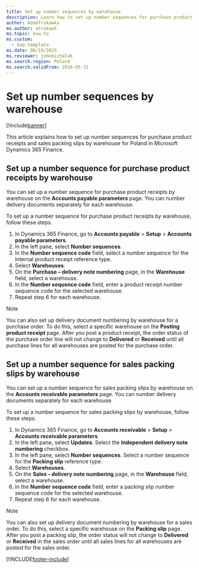 ```yaml
---
title: Set up number sequences by warehouse
description: Learn how to set up number sequences for purchase product receipts and sales packing slips by warehouse for Poland in Microsoft Dynamics 365 Finance.
author: AdamTrukawka
ms.author: atrukawk
ms.topic: how-to
ms.custom: 
  - bap-template
ms.date: 06/19/2025
ms.reviewer: johnmichalak
ms.search.region: Poland
ms.search.validFrom: 2016-05-31
---
```


# Set up number sequences by warehouse

[!include[banner](../../includes/banner.md)]

This article explains how to set up number sequences for purchase product receipts and sales packing slips by warehouse for Poland in Microsoft Dynamics 365 Finance.

## Set up a number sequence for purchase product receipts by warehouse

You can set up a number sequence for purchase product receipts by warehouse on the **Accounts payable parameters** page. You can number delivery documents separately for each warehouse. 

To set up a number sequence for purchase product receipts by warehouse, follow these steps.

1. In Dynamics 365 Finance, go to **Accounts payable** \> **Setup** \> **Accounts payable parameters**. 
2. In the left pane, select **Number sequences**. 
3. In the **Number sequence code** field, select a number sequence for the Internal product receipt reference type. 
4. Select **Warehouses**. 
5. On the **Purchase – delivery note numbering** page, in the **Warehouse** field, select a warehouse. 
6. In the **Number sequence code** field, enter a product receipt number sequence code for the selected warehouse. 
7. Repeat step 6 for each warehouse. 

> [!NOTE]
> You can also set up delivery document numbering by warehouse for a purchase order. To do this, select a specific warehouse on the **Posting product receipt** page. After you post a product receipt, the order status of the purchase order line will not change to **Delivered** or **Received** until all purchase lines for all warehouses are posted for the purchase order. 

## Set up a number sequence for sales packing slips by warehouse

You can set up a number sequence for sales packing slips by warehouse on the **Accounts receivable parameters** page. You can number delivery documents separately for each warehouse. 

To set up a number sequence for sales packing slips by warehouse, follow these steps.

1. In Dynamics 365 Finance, go to **Accounts receivable** \> **Setup** \> **Accounts receivable parameters**. 
2. In the left pane, select **Updates**. Select the **Independent delivery note numbering** checkbox. 
3. In the left pane, select **Number sequences**. Select a number sequence for the **Packing slip** reference type. 
4. Select **Warehouses**. 
5. On the **Sales - delivery note numbering** page, in the **Warehouse** field, select a warehouse. 
6. In the **Number sequence code** field, enter a packing slip number sequence code for the selected warehouse. 
7. Repeat step 6 for each warehouse. 

> [!NOTE]
> You can also set up delivery document numbering by warehouse for a sales order. To do this, select a specific warehouse on the **Packing slip** page. After you post a packing slip, the order status will not change to **Delivered** or **Received** in the sales order until all sales lines for all warehouses are posted for the sales order. 


[!INCLUDE[footer-include](../../../includes/footer-banner.md)]
